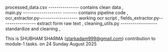 processed_data.csv --------------- contains clean data ,  
main.py ------------------- ------- contains pipeline code ,
ocr_extractor.py------------------- working ocr script ,
fields_extractor.py----------------- extract form raw text ,
cleaning_utils.py ------------------ standardize and cleaning ,  


This is SHUBHAM SHARMA (starkadam999@gmail.com) contribution to module-1 tasks. on 24 Sunday August 2025  
